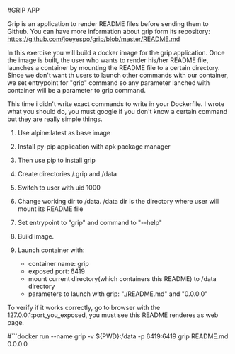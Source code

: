 #GRIP APP

Grip is an application to render README files before sending them to Github. You can have more information about grip form its repository: https://github.com/joeyespo/grip/blob/master/README.md 

In this exercise you will build a docker image for the grip application. Once the image is built, the user who wants to render his/her README file, launches a container by mounting the README file to a certain directory. Since we don't want th users to launch other commands with our container, we set entrypoint for "grip" command so any parameter lanched with container will be a parameter to grip command.

This time i didn't write exact commands to write in your Dockerfile. I wrote what you should do, you must google if you don't know a certain command but they are really simple things.

1. Use alpine:latest as base image
2. Install py-pip application with apk package manager
3. Then use pip to install grip
4. Create directories /.grip and /data
5. Switch to user with uid 1000
6. Change working dir to /data. /data dir is the directory where user will mount its README file
7. Set entrypoint to "grip" and command to "--help"

8. Build image. 
9. Launch container with:
    - container name: grip
    - exposed port: 6419
    - mount current directory(which containers this README) to /data directory
    - parameters to launch with grip: "./README.md" and "0.0.0.0"

To verify if it works correctly, go to browser with the 127.0.0.1:port_you_exposed, you must see this README renderes as web page.

#```docker run --name grip -v ${PWD}:/data -p 6419:6419 grip README.md 0.0.0.0
